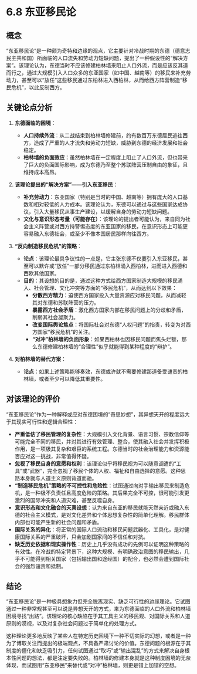 # 6.8 东亚移民论

## 概念

“东亚移民论”是一种颇为奇特和边缘的观点，它主要针对冷战时期的东德（德意志民主共和国）所面临的人口流失和劳动力短缺问题，提出了一种假设性的“解决方案”。该理论认为，东德当时不应该修建柏林墙来阻止人口外流，而是应该反其道而行之，通过大规模引入人口众多的东亚国家（如中国、越南等）的移民来补充劳动力，甚至可以“放任”这些移民通过东柏林进入西柏林，从而给西方阵营制造“移民危机”，以此反制西方。

## 关键论点分析

1.  **东德面临的困境**：
    *   **人口持续外流**：从二战结束到柏林墙修建前，约有数百万东德居民逃往西方，造成了严重的人才流失和劳动力短缺，威胁到东德的经济发展和社会稳定。
    *   **柏林墙的负面效应**：虽然柏林墙在一定程度上阻止了人口外流，但也带来了巨大的负面国际影响，成为东德乃至整个苏联阵营压制自由的象征，且维持成本高昂。

2.  **该理论提出的“解决方案”——引入东亚移民**：
    *   **补充劳动力**：东亚国家（特别是当时的中国、越南等）拥有庞大的人口基数和相对较低的人力成本。该理论认为，东德可以通过与这些国家达成协议，引入大量移民从事生产建设，以缓解自身的劳动力短缺问题。
    *   **文化与意识形态考量（可能存在）**：该理论的提出者可能认为，来自同为社会主义阵营或对西方持警惕态度的东亚国家的移民，在意识形态上可能更容易融入东德社会，或至少不像本国居民那样向往西方。

3.  **“反向制造移民危机”的策略**：
    *   **论点**：该理论最具争议性的一点是，它主张东德不仅要引入东亚移民，甚至可以默许或“放任”一部分移民通过东柏林涌入西柏林，进而进入西德和西欧其他国家。
    *   **目的**：其设想的目的是，通过这种方式给西方国家制造大规模的移民涌入、社会管理、文化冲突等方面的“移民危机”，从而达到以下效果：
        *   **分散西方精力**：迫使西方国家投入大量资源应对移民问题，从而减轻其对东德和苏联阵营的压力。
        *   **暴露西方社会矛盾**：激化西方国家内部在移民问题上的分歧和矛盾，削弱其社会凝聚力。
        *   **改变国际舆论焦点**：将国际社会对东德“人权问题”的指责，转变为对西方国家“移民危机”的关注。
        *   **“对冲”柏林墙的负面形象**：如果西柏林也因移民问题而焦头烂额，那么东德修建柏林墙的“合理性”似乎就能得到某种程度的“辩护”。

4.  **对柏林墙的替代方案**：
    *   **论点**：如果上述策略能够奏效，东德或许就不需要修建那道备受谴责的柏林墙，或者至少可以降低其重要性。

## 对该理论的评价

“东亚移民论”作为一种解释或应对东德困境的“奇思妙想”，其异想天开的程度远大于其现实可行性和逻辑合理性：

*   **严重低估了移民管理的复杂性**：大规模引入文化背景、语言习惯、宗教信仰等可能完全不同的移民，并对其进行有效管理、整合，使其融入社会并发挥积极作用，是一项极其复杂和艰巨的系统工程。东德当时的社会治理能力和资源能否应对这一挑战，非常值得怀疑。
*   **忽视了移民自身的意愿和权利**：该理论似乎将移民视为可以随意调遣的“工具”或“武器”，完全忽视了移民个体的人权、福祉和自由选择的意愿。这种思路本身就与人道主义原则背道而驰。
*   **“制造移民危机”策略的不可控性和危险性**：试图通过向对手输出移民来制造危机，是一种极不负责任且高度危险的策略。其后果完全不可控，很可能引发更激烈的国际冲突和人道灾难，甚至反噬自身。
*   **意识形态和文化融合的天真设想**：认为来自东亚的移民就能天然亲近或融入东德的社会主义模式，是对文化差异和个体思想复杂性的简单化理解。移民群体内部也可能产生新的社会问题和矛盾。
*   **国际关系的异化**：将正常的国际人口流动和移民问题武器化、工具化，是对健康国际关系的严重破坏，只会加剧国家间的不信任和对抗。
*   **缺乏历史依据和现实操作性**：历史上几乎没有成功的先例可以证明这种策略的有效性。在冷战的特定背景下，这种大规模、有明确政治意图的移民输出，几乎不可能得到相关国家（包括输出国和途经国）的配合，也必然会遭到国际社会的强烈谴责和抵制。

## 结论

“东亚移民论”是一种极具想象力但完全脱离现实、缺乏可行性的边缘理论。它试图通过一种非常规甚至可以说是异想天开的方式，来为东德面临的人口外流和柏林墙困境寻找“出路”。该理论的核心缺陷在于其工具主义的移民观、对国际关系和人道原则的漠视，以及对复杂社会问题过于简单化的处理方式。

这种理论更多地反映了某些人在特定历史困境下一种不切实际的幻想，或者是一种为了博取关注而提出的极端观点，不具备严肃讨论的价值。东德问题的根源在于其制度的僵化和缺乏吸引力，任何试图通过“取巧”或“输出混乱”的方式来解决自身根本性问题的想法，都是注定要失败的。柏林墙的修建本身就是这种制度困境的无奈体现，而试图用“东亚移民”来替代或“对冲”柏林墙，则更是错上加错的空想。